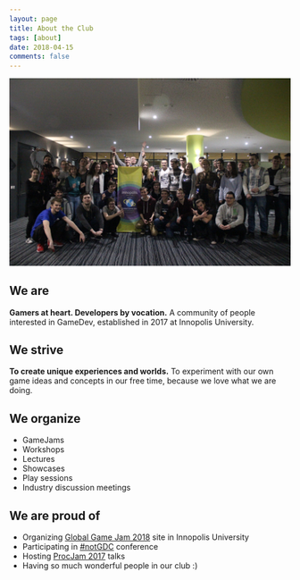 ```yaml
---
layout: page
title: About the Club
tags: [about]
date: 2018-04-15
comments: false
---
```


![Global Game Jam 2018](/assets/img/global_game_jam_2018.jpg "Global Game Jam 2018")

We are
---------------

**Gamers at heart. Developers by vocation.**
A community of people interested in GameDev, established in 2017 at Innopolis University.

We strive
---------------

**To create unique experiences and worlds.**
To experiment with our own game ideas and concepts in our free time, because we love what we are doing.

We organize
---------------

- GameJams
- Workshops
- Lectures
- Showcases
- Play sessions
- Industry discussion meetings

We are proud of
---------------

- Organizing [Global Game Jam 2018](https://globalgamejam.org/2018/jam-sites/innopolis-university) site in Innopolis University
- Participating in [#notGDC](http://www.notgdc.fun/) conference
- Hosting [ProcJam 2017](http://www.procjam.com/) talks
- Having so much wonderful people in our club :) 